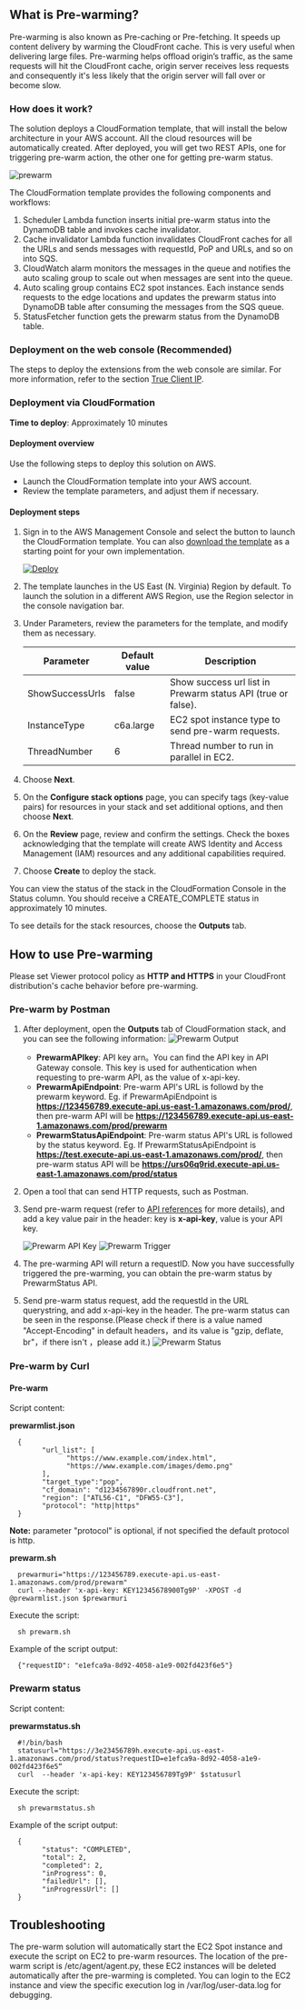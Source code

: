 ## What is Pre-warming?
Pre-warming is also known as Pre-caching or Pre-fetching. It speeds up content delivery by warming the CloudFront cache. This is very useful when delivering large files. Pre-warming helps offload origin’s traffic, as the same requests will hit the CloudFront cache, origin server receives less requests and consequently it's less likely that the origin server will fall over or become slow. 

### How does it work?
The solution deploys a CloudFormation template, that will install the below architecture in your AWS account. All the cloud resources will be automatically created. After deployed, you will get two REST APIs, one for triggering pre-warm action, the other one for getting pre-warm status.

![prewarm](../../images/prewarm-arch.png)


The CloudFormation template provides the following components and workflows:

1. Scheduler Lambda function inserts initial pre-warm status into the DynamoDB table and invokes cache invalidator.
2. Cache invalidator Lambda function invalidates CloudFront caches for all the URLs and sends messages with requestId, PoP and URLs, and so on into SQS.
3. CloudWatch alarm monitors the messages in the queue and notifies the auto scaling group to scale out when messages are sent into the queue.
4. Auto scaling group contains EC2 spot instances. Each instance sends requests to the edge locations and updates the prewarm status into DynamoDB table after consuming the messages from the SQS queue.
5. StatusFetcher function gets the prewarm status from the DynamoDB table.


### Deployment on the web console (Recommended)

The steps to deploy the extensions from the web console are similar. For more information, refer to the section [True Client IP](true-client-ip.md).

### Deployment via CloudFormation
 
**Time to deploy**: Approximately 10 minutes

#### Deployment overview

Use the following steps to deploy this solution on AWS.

- Launch the CloudFormation template into your AWS account.
- Review the template parameters, and adjust them if necessary.

#### Deployment steps

1. Sign in to the AWS Management Console and select the button to launch the CloudFormation template. You can also [download the template](https://aws-gcr-solutions.s3.amazonaws.com/Aws-cloudfront-extensions/latest/custom-domain/PrewarmStack.template.json) as a starting point for your own implementation.

      [![Deploy](../../images/deploy_button.png)](https://console.aws.amazon.com/cloudformation/home?region=us-east-1#/stacks/new?stackName=prewarm&templateURL=https://aws-gcr-solutions.s3.amazonaws.com/Aws-cloudfront-extensions/latest/custom-domain/PrewarmStack.template.json)


2. The template launches in the US East (N. Virginia) Region by default. To launch the solution in a different AWS Region, use the Region selector in the console navigation bar.

3. Under Parameters, review the parameters for the template, and modify them as necessary.

      | Parameter | Default value | Description |
      |-----------|---------------|---------|
      | ShowSuccessUrls | false | Show success url list in Prewarm status API (true or false). |
      | InstanceType | c6a.large | EC2 spot instance type to send pre-warm requests. |
      | ThreadNumber | 6 | Thread number to run in parallel in EC2. |
  

4. Choose **Next**.
5. On the **Configure stack options** page, you can specify tags (key-value pairs) for resources in your stack and set additional options, and then choose **Next**.
6. On the **Review** page, review and confirm the settings. Check the boxes acknowledging that the template will create AWS Identity and Access Management (IAM) resources and any additional capabilities required.
7. Choose **Create** to deploy the stack. 

You can view the status of the stack in the CloudFormation Console in the Status column. You should receive a CREATE_COMPLETE status in approximately 10 minutes.

To see details for the stack resources, choose the **Outputs** tab. 


## How to use Pre-warming

Please set Viewer protocol policy as **HTTP and HTTPS** in your CloudFront distribution's cache behavior before pre-warming.

### Pre-warm by Postman

1. After deployment, open the **Outputs** tab of CloudFormation stack, and you can see the following information:
    ![Prewarm Output](../../images/prewarm_output.png)

    - **PrewarmAPIkey**: API key arn。You can find the API key in API Gateway console. This key is used for authentication when requesting to pre-warm API, as the value of x-api-key.
    - **PrewarmApiEndpoint**: Pre-warm API's URL is followd by the prewarm keyword. Eg. if PrewarmApiEndpoint is **https://123456789.execute-api.us-east-1.amazonaws.com/prod/**, then pre-warm API will be **https://123456789.execute-api.us-east-1.amazonaws.com/prod/prewarm**
    - **PrewarmStatusApiEndpoint**: Pre-warm status API's URL is followed by the status keyword. Eg. If PrewarmStatusApiEndpoint is **https://test.execute-api.us-east-1.amazonaws.com/prod/**, then pre-warm status API will be **https://urs06q9rid.execute-api.us-east-1.amazonaws.com/prod/status**
2. Open a tool that can send HTTP requests, such as Postman.
3. Send pre-warm request (refer to [API references](../api-reference-guide/extension-repository.md#pre-warming) for more details), and add a key value pair in the header: key is **x-api-key**, value is your API key.

    ![Prewarm API Key](../images/prewarm_apikey.png)
    ![Prewarm Trigger](../images/prewarm_trigger_new.png)

4. The pre-warming API will return a requestID. Now you have successfully triggered the pre-warming, you can obtain the pre-warm status by PrewarmStatus API.
5. Send pre-warm status request, add the requestId in the URL querystring, and add x-api-key in the header. The pre-warm status can be seen in the response.(Please check if there is a value named "Accept-Encoding" in default headers，and its value is "gzip, deflate, br"，if there isn't ，please add it.)
    ![Prewarm Status](../images/prewarm_status.png)


### Pre-warm by Curl

#### Pre-warm

Script content:

**prewarmlist.json**

      {
            "url_list": [
                  "https://www.example.com/index.html",
                  "https://www.example.com/images/demo.png"
            ],
            "target_type":"pop",
            "cf_domain": "d1234567890r.cloudfront.net",
            "region": ["ATL56-C1", "DFW55-C3"],
            "protocol": "http|https"
      }

**Note:**
    parameter "protocol" is optional, if not specified the default protocol is http.

**prewarm.sh**


      prewarmuri="https://123456789.execute-api.us-east-1.amazonaws.com/prod/prewarm"
      curl --header 'x-api-key: KEY12345678900Tg9P' -XPOST -d @prewarmlist.json $prewarmuri


Execute the script:

      sh prewarm.sh


Example of the script output:

      {"requestID": "e1efca9a-8d92-4058-a1e9-002fd423f6e5"}


### Prewarm status 

Script content:

**prewarmstatus.sh**

      #!/bin/bash
      statusurl="https://3e23456789h.execute-api.us-east-1.amazonaws.com/prod/status?requestID=e1efca9a-8d92-4058-a1e9-002fd423f6e5“
      curl  --header 'x-api-key: KEY123456789Tg9P' $statusurl

Execute the script:

      sh prewarmstatus.sh

Example of the script output:

      {
            "status": "COMPLETED",
            "total": 2,
            "completed": 2,
            "inProgress": 0,
            "failedUrl": [],
            "inProgressUrl": []
      }


## Troubleshooting

The pre-warm solution will automatically start the EC2 Spot instance and execute the script on EC2 to pre-warm resources. The location of the pre-warm script is /etc/agent/agent.py, these EC2 instances will be deleted automatically after the pre-warming is completed. You can login to the EC2 instance and view the specific execution log in /var/log/user-data.log for debugging.



